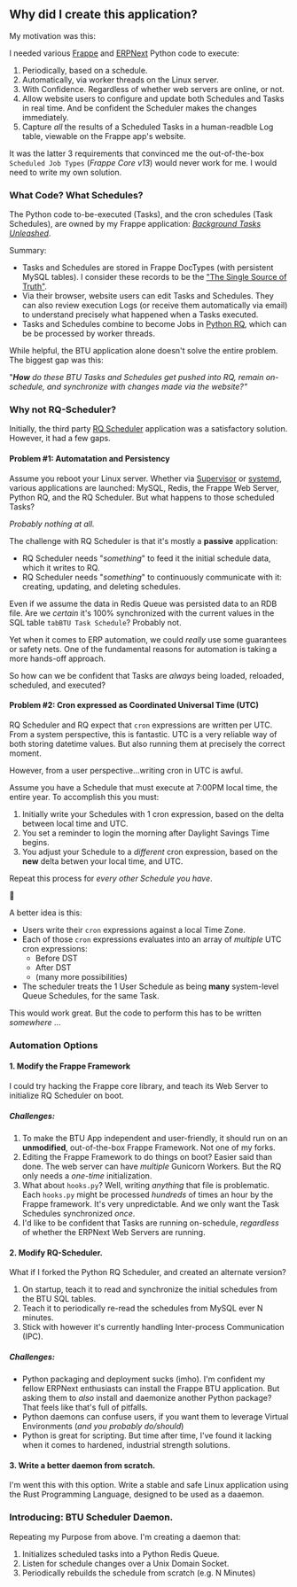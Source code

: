 ## Why did I create this application?

My motivation was this:

I needed various [Frappe](https://github.com/frappe/frappe) and [ERPNext](https://github.com/frappe/erpnext) Python code to execute:

1. Periodically, based on a schedule.
2. Automatically, via worker threads on the Linux server.
3. With Confidence.  Regardless of whether web servers are online, or not.
4. Allow website users to configure and update both Schedules and Tasks in real time.  And be confident the Scheduler makes the changes immediately.
5. Capture *all* the results of a Scheduled Tasks in a human-readble Log table, viewable on the Frappe app's website.

It was the latter 3 requirements that convinced me the out-of-the-box `Scheduled Job Types` (*Frappe Core v13*) would never work for me.  I would need to write my own solution.

### What Code?  What Schedules?

The Python code to-be-executed (Tasks), and the cron schedules (Task Schedules), are owned by my Frappe application: [*Background Tasks Unleashed*](https://github.com/Datahenge/btu).

Summary:
  * Tasks and Schedules are stored in Frappe DocTypes (with persistent MySQL tables).  I consider these records to be the ["The Single Source of Truth"](https://en.wikipedia.org/wiki/Single_Source_of_Truth).
  * Via their browser, website users can edit Tasks and Schedules.  They can also review execution Logs (or receive them automatically via email) to understand precisely what happened when a Tasks executed.
  * Tasks and Schedules combine to become Jobs in [Python RQ](https://python-rq.org/), which can be be processed by worker threads.

While helpful, the BTU application alone doesn't solve the entire problem.  The biggest gap was this:

  "***How** do these BTU Tasks and Schedules get pushed into RQ, remain on-schedule, and synchronize with changes made via the website?"*

### Why not RQ-Scheduler?

Initially, the third party [RQ Scheduler](https://github.com/rq/rq-scheduler) application was a satisfactory solution.  However, it had a few gaps.

#### Problem #1:  Automatation and Persistency

Assume you reboot your Linux server.  Whether via [Supervisor](http://supervisord.org/) or [systemd](https://en.wikipedia.org/wiki/Systemd), various applications are launched: MySQL, Redis, the Frappe Web Server, Python RQ, and the RQ Scheduler.  But what happens to those scheduled Tasks?

*Probably nothing at all.*

The challenge with RQ Scheduler is that it's mostly a **passive** application:

* RQ Scheduler needs "*something*" to feed it the initial schedule data, which it writes to RQ.
* RQ Scheduler needs "*something*" to continuously communicate with it: creating, updating, and deleting schedules.

Even if we assume the data in Redis Queue was persisted data to an RDB file.  Are we *certain* it's 100% synchronized with the current values in the SQL table `tabBTU Task Schedule`?  Probably not.

Yet when it comes to ERP automation, we could *really* use some guarantees or safety nets.  One of the fundamental reasons for automation is taking a more hands-off approach.

So how can we be confident that Tasks are *always* being loaded, reloaded, scheduled, and executed?

#### Problem #2:  Cron expressed as Coordinated Universal Time (UTC)
RQ Scheduler and RQ expect that `cron` expressions are written per UTC.  From a system perspective, this is fantastic.  UTC is a very reliable way of both storing datetime values.  But also running them at precisely the correct moment.

However, from a user perspective...writing cron in UTC is awful.

Assume you have a Schedule that must execute at 7:00PM local time, the entire year.  To accomplish this you must:

1.  Initially write your Schedules with 1 cron expression, based on the delta between local time and UTC.
2.  You set a reminder to login the morning after Daylight Savings Time begins.
3.  You adjust your Schedule to a *different* cron expression, based on the **new** delta betwen your local time, and UTC.

Repeat this process for *every other Schedule you have*.

😬

A better idea is this:

* Users write their `cron` expressions against a local Time Zone.
* Each of those `cron` expressions evaluates into an array of *multiple* UTC cron expressions:
  * Before DST
  * After DST
  * (many more possibilities)
* The scheduler treats the 1 User Schedule as being **many** system-level Queue Schedules, for the same Task.

This would work great.  But the code to perform this has to be written *somewhere* ...

### Automation Options

#### 1. Modify the Frappe Framework
I could try hacking the Frappe core library, and teach its Web Server to initialize RQ Scheduler on boot. 

##### Challenges:

1. To make the BTU App independent and user-friendly, it should run on an **unmodified**, out-of-the-box Frappe Framework.  Not one of my forks.
2. Editing the Frappe Framework to do things on boot?  Easier said than done.  The web server can have *multiple* Gunicorn Workers.  But the RQ only needs a *one-time* initialization.
3. What about `hooks.py`?  Well, writing *anything* that file is problematic.  Each `hooks.py` might be processed *hundreds* of times an hour by the Frappe framework.  It's very unpredictable.  And we only want the Task Schedules synchronized *once*.
4. I'd like to be confident that Tasks are running on-schedule, *regardless* of whether the ERPNext Web Servers are running.

#### 2. Modify RQ-Scheduler.
What if I forked the Python RQ Scheduler, and created an alternate version?

1. On startup, teach it to read and synchronize the initial schedules from the BTU SQL tables.
2. Teach it to periodically re-read the schedules from MySQL ever N minutes.
3. Stick with however it's currently handling Inter-process Communication (IPC).

##### Challenges:

* Python packaging and deployment sucks (imho).  I'm confident my fellow ERPNext enthusiasts can install the Frappe BTU application.  But asking them to *also* install and daemonize another Python package?  That feels like that's full of pitfalls.
* Python daemons can confuse users, if you want them to leverage Virtual Environments (*and you probably do/should*)
* Python is great for scripting.  But time after time, I've found it lacking when it comes to hardened, industrial strength solutions.

#### 3. Write a better daemon from scratch.
I'm went this with this option.  Write a stable and safe Linux application using the Rust Programming Language, designed to be used as a daaemon.

### Introducing: BTU Scheduler Daemon.

Repeating my Purpose from above.  I'm creating a daemon that:

1. Initializes scheduled tasks into a Python Redis Queue.
2. Listen for schedule changes over a Unix Domain Socket.
3. Periodically rebuilds the schedule from scratch (e.g. N Minutes)
